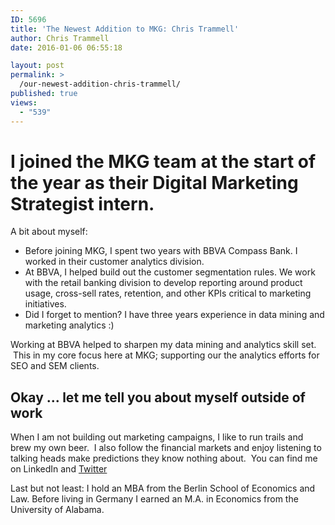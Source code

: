 ```yaml
---
ID: 5696
title: 'The Newest Addition to MKG: Chris Trammell'
author: Chris Trammell
date: 2016-01-06 06:55:18

layout: post
permalink: >
  /our-newest-addition-chris-trammell/
published: true
views:
  - "539"
---
```

<h1>I joined the MKG team at the start of the year as their Digital Marketing Strategist intern.</h1>
A bit about myself:
<ul>
	<li>Before joining MKG, I spent two years with BBVA Compass Bank. I worked in their customer analytics division.</li>
	<li>At BBVA, I helped build out the customer segmentation rules. We work with the retail banking division to develop reporting around product usage, cross-sell rates, retention, and other KPIs critical to marketing initiatives.</li>
	<li>Did I forget to mention? I have three years experience in data mining and marketing analytics :)</li>
</ul>
Working at BBVA helped to sharpen my data mining and analytics skill set.  This in my core focus here at MKG; supporting our the analytics efforts for SEO and SEM clients.
<h2>Okay ... let me tell you about myself outside of work</h2>
When I am not building out marketing campaigns, I like to run trails and brew my own beer.  I also follow the financial markets and enjoy listening to talking heads make predictions they know nothing about.  You can find me on LinkedIn and <a href="http://twitter.com/@T_rammell" target="_blank">Twitter</a>

Last but not least: I hold an MBA from the Berlin School of Economics and Law. Before living in Germany I earned an M.A. in Economics from the University of Alabama.